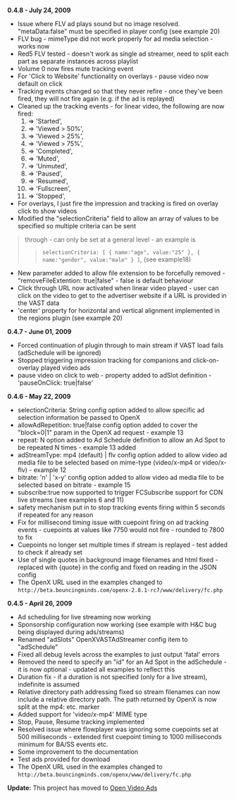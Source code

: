**0.4.8 - July 24, 2009**

  * Issue where FLV ad plays sound but no image resolved. "metaData:false" must be specified in player config (see example 20)
  * FLV bug - mimeType did not work properly for ad media selection - works now
  * Red5 FLV tested - doesn't work as single ad streamer, need to split each part as separate instances across playlist
  * Volume 0 now fires mute tracking event
  * For 'Click to Website' functionality on overlays - pause video now default on click
  * Tracking events changed so that they never refire - once they've been fired, they will not fire again (e.g. if the ad is replayed)
  * Cleaned up the tracking events - for linear video, the following are now fired:
    1. => 'Started',
    1. => 'Viewed > 50%',
    1. => 'Viewed > 25%',
    1. => 'Viewed > 75%',
    1. => 'Completed',
    1. => 'Muted',
    1. => 'Unmuted',
    1. => 'Paused',
    1. => 'Resumed',
    1. => 'Fullscreen',
    1. => 'Stopped',
  * For overlays, I just fire the impression and tracking is fired on overlay click to show videos
  * Modified the "selectionCriteria" field to allow an array of values to be specified so multiple criteria can be sent
> through - can only be set at a general level - an example is
> > `selectionCriteria: [ { name:"age", value:"25" }, { name:"gender", value:"male" } ]`, (see example18)
  * New parameter added to allow file extension to be forcefully removed - "removeFileExtention: true|false" - false is default behaviour
  * Click through URL now activated when linear video played - user can click on the video to get to the advertiser website if a URL is provided in the VAST data
  * 'center' property for horizontal and vertical alignment implemented in the regions plugin (see example 20)

**0.4.7 - June 01, 2009**

  * Forced continuation of plugin through to main stream if VAST load fails (adSchedule will be ignored)
  * Stopped triggering impression tracking for companions and click-on-overlay played video ads
  * pause video on click to web - property added to adSlot definition - 'pauseOnClick: true|false'

**0.4.6 - May 22, 2009**

  * selectionCriteria: String config option added to allow specific ad selection information be passed to OpenX
  * allowAdRepetition: true|false config option added to cover the "block=0|1" param in the OpenX ad request - example 13
  * repeat: N option added to Ad Schedule definition to allow an Ad Spot to be repeated N times - example 13 added
  * adStreamType: mp4 (default) | flv config option added to allow video ad media file to be selected based on mime-type (video/x-mp4 or video/x-flv) - example 12
  * bitrate: 'n' | 'x-y' config option added to allow video ad media file to be selected based on bitrate - example 15
  * subscribe:true now supported to trigger FCSubscribe support for CDN live streams (see examples 6 and 11)
  * safety mechanism put in to stop tracking events firing within 5 seconds if repeated for any reason
  * Fix for millisecond timing issue with cuepoint firing on ad tracking events - cuepoints at values like 7750 would not fire - rounded to 7800 to fix
  * Cuepoints no longer set multiple times if stream is replayed - test added to check if already set
  * Use of single quotes in background image filenames and html fixed - replaced with {quote} in the config and fixed on reading in the JSON config
  * The OpenX URL used in the examples changed to `http://beta.bouncingminds.com/openx-2.8.1-rc7/www/delivery/fc.php`

**0.4.5 - April 26, 2009**

  * Ad scheduling for live streaming now working
  * Sponsorship configuration now working (see example with H&C bug being displayed during ads/streams)
  * Renamed "adSlots" OpenXVASTAdStreamer config item to "adSchedule"
  * Fixed all debug levels across the examples to just output 'fatal' errors
  * Removed the need to specify an "id" for an Ad Spot in the adSchedule - it is now optional - updated all examples to reflect this
  * Duration fix - if a duration is not specified (only for a live stream), indefinite is assumed
  * Relative directory path addressing fixed so stream filenames can now include a relative directory path. The path returned by OpenX is now split at the mp4: etc. marker
  * Added support for 'video/x-mp4' MIME type
  * Stop, Pause, Resume tracking implemented
  * Resolved issue where flowplayer was ignoring some cuepoints set at 500 milliseconds - extended first cuepoint timing to 1000 milliseconds minimum for BA/SS events etc.
  * Some improvement to the documentation
  * Test ads provided for download
  * The OpenX URL used in the examples changed to `http://beta.bouncingminds.com/openx/www/delivery/fc.php`

**Update:** This project has moved to [Open Video Ads](http://code.google.com/p/open-video-ads)